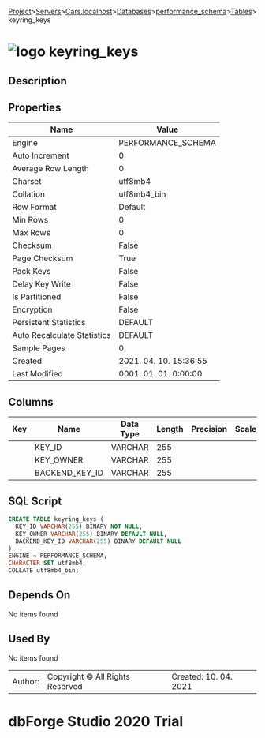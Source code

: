 [Project](../../../../../startpage.md)>[Servers](../../../../Servers.md)>[Cars.localhost](../../../Cars.localhost.md)>[Databases](../../Databases.md)>[performance_schema](../performance_schema.md)>[Tables](Tables.md)>keyring_keys


# ![logo](../../../../../Images/table64.svg) keyring_keys

## <a name="#Description"></a>Description
> 
## <a name="#Properties"></a>Properties
|Name|Value|
|---|---|
|Engine|PERFORMANCE_SCHEMA|
|Auto Increment|0|
|Average Row Length|0|
|Charset|utf8mb4|
|Collation|utf8mb4_bin|
|Row Format|Default|
|Min Rows|0|
|Max Rows|0|
|Checksum|False|
|Page Checksum|True|
|Pack Keys|False|
|Delay Key Write|False|
|Is Partitioned|False|
|Encryption|False|
|Persistent Statistics|DEFAULT|
|Auto Recalculate Statistics|DEFAULT|
|Sample Pages|0|
|Created|2021. 04. 10. 15:36:55|
|Last Modified|0001. 01. 01. 0:00:00|


## <a name="#Columns"></a>Columns
|Key|Name|Data Type|Length|Precision|Scale|Unsigned|Zerofill|Binary|Not Null|Auto Increment|Default|Virtual|Description|
|:---:|---|---|---|---|---|---|---|---|---|---|---|---|---|
||KEY_ID|VARCHAR|255|||False|False|True|True|False||False||
||KEY_OWNER|VARCHAR|255|||False|False|True|False|False|NULL|False||
||BACKEND_KEY_ID|VARCHAR|255|||False|False|True|False|False|NULL|False||

## <a name="#SqlScript"></a>SQL Script
```SQL
CREATE TABLE keyring_keys (
  KEY_ID VARCHAR(255) BINARY NOT NULL,
  KEY_OWNER VARCHAR(255) BINARY DEFAULT NULL,
  BACKEND_KEY_ID VARCHAR(255) BINARY DEFAULT NULL
)
ENGINE = PERFORMANCE_SCHEMA,
CHARACTER SET utf8mb4,
COLLATE utf8mb4_bin;
```

## <a name="#DependsOn"></a>Depends On
No items found

## <a name="#UsedBy"></a>Used By
No items found

||||
|---|---|---|
|Author: |Copyright © All Rights Reserved|Created: 10. 04. 2021|
# dbForge Studio 2020 Trial